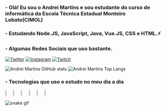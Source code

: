 ### - Olá! Eu sou o Andrei Martins e sou estudante do curso de informática da Escola Técnica Estadual Monteiro Lobato(CIMOL)
### - Estudando Node.JS, JavaScript, Java, Vue.JS, CSS e HTML.⚡

### - Algumas Redes Sociais que uso bastante.
[![Twitter](https://img.shields.io/badge/Twitter-1DA1F2?style=for-the-badge&logo=twitter&logoColor=white)](https://twitter.com/AndreiElia444)
[![Instagram](https://img.shields.io/badge/Instagram-E4405F?style=for-the-badge&logo=instagram&logoColor=white)](https://instagram.com/_andrei_coelho?igshid=ZDdkNTZiNTM=4)
[![Twitch](https://img.shields.io/badge/Twitch-9146FF?style=for-the-badge&logo=twitch&logoColor=white)](https://www.twitch.tv/andrei_emc)

![Andrei Martins GitHub stats](https://github-readme-stats.vercel.app/api?username=AndreiMartinsCoelho&show_icons=true&theme=radical&layout=demo)
![Andrei Martins Top Langs](https://github-readme-stats.vercel.app/api/top-langs/?username=AndreiMartinsCoelho&layout=compact&show_icons=true&theme=radical)

### - Tecnologias que uso e estudo no meu dia a dia
<div style="display:flex">
    <img align="center" width="5%" src="https://cdn.jsdelivr.net/gh/devicons/devicon/icons/css3/css3-original.svg" />    
    <img align="center" width="5%" src="https://cdn.jsdelivr.net/gh/devicons/devicon/icons/html5/html5-original.svg" />   
    <img align="center" width="5%" src="https://cdn.jsdelivr.net/gh/devicons/devicon/icons/javascript/javascript-original.svg" />    
    <img align="center" width="5%" src="https://cdn.jsdelivr.net/gh/devicons/devicon/icons/java/java-original.svg" />   
    <img align="center" width="5%" src="https://cdn.jsdelivr.net/gh/devicons/devicon/icons/nodejs/nodejs-original.svg" />
    <img align="center" width="5%" src="https://cdn.jsdelivr.net/gh/devicons/devicon/icons/vuejs/vuejs-original.svg" />
</div>

![snake gif](https://github.com/vinikrummenauer/vinikrummenauer/blob/output/github-contribution-grid-snake.svg)
